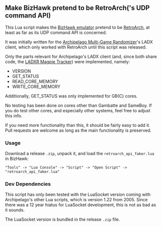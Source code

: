 ## Make BizHawk pretend to be RetroArch('s UDP command API)

This Lua script makes the [BizHawk emulator](https://github.com/TASEmulators/BizHawk) pretend to be [RetroArch](https://github.com/libretro/RetroArch), at least as far as its UDP command API is concerned.

It was initially written for the [Archipelago Multi-Game Randomizer](https://github.com/ArchipelagoMW/Archipelago)'s LADX client, which only worked with RetroArch until this script was released.

Only the parts relevant for Archipelago's LADX client (and, since both share code, the [LADXR Magpie Tracker](https://github.com/kbranch/Magpie)) were implemented, namely:

 - VERSION
 - GET_STATUS
 - READ_CORE_MEMORY
 - WRITE_CORE_MEMORY

Additionally, GET_STATUS was only implemented for GB(C) cores.

No testing has been done on cores other than Gambatte and SameBoy. If you do test other cores, and especially other systems, feel free to adjust this info.

If you need more functionality than this, it should be fairly easy to add it. Pull requests are welcome as long as the main functionality is preserved.

### Usage

Download a release `.zip`, unpack it, and load the `retroarch_api_faker.lua` in BizHawk:

```
"Tools" -> "Lua Console" -> "Script" -> "Open Script" -> "retroarch_api_faker.lua"
```

### Dev Dependencies

This script has only been tested with the LuaSocket version coming with Archipelago's other Lua scripts, which is version 1.22 from 2005. Since there was a 12 year hiatus for LuaSocket development, this is not as bad as it sounds.

The LuaSocket version is bundled in the release `.zip` file.